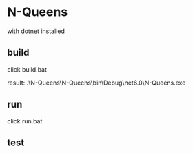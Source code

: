 # N-Queens
with dotnet installed

build
------
click build.bat

result:
.\N-Queens\N-Queens\bin\Debug\net6.0\N-Queens.exe

run 
------
click run.bat


test
------


